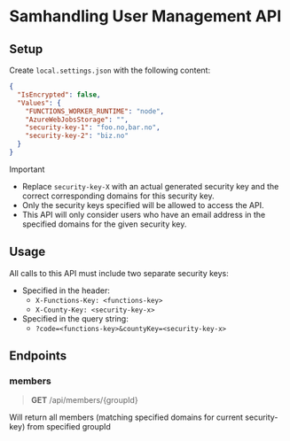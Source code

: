 # Samhandling User Management API

## Setup

Create `local.settings.json` with the following content:
```json
{
  "IsEncrypted": false,
  "Values": {
    "FUNCTIONS_WORKER_RUNTIME": "node",
    "AzureWebJobsStorage": "",
    "security-key-1": "foo.no,bar.no",
    "security-key-2": "biz.no"
  }
}
```

> [!IMPORTANT]
> - Replace `security-key-X` with an actual generated security key and the correct corresponding domains for this security key.<br />
> - Only the security keys specified will be allowed to access the API.<br />
> - This API will only consider users who have an email address in the specified domains for the given security key.

## Usage

All calls to this API must include two separate security keys:
- Specified in the header:
  - `X-Functions-Key: <functions-key>`
  - `X-County-Key: <security-key-x>`
- Specified in the query string:
  - `?code=<functions-key>&countyKey=<security-key-x>`

## Endpoints

### members

> **GET** /api/members/{groupId}

Will return all members (matching specified domains for current security-key) from specified groupId